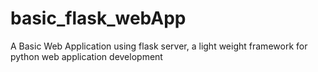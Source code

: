 # basic_flask_webApp
A Basic Web Application using flask server, a light weight framework for python web application development
